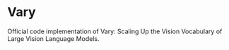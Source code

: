 # Vary
Official code implementation of Vary: Scaling Up the Vision Vocabulary of Large Vision Language Models.
